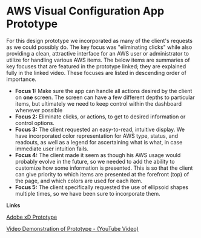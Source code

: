 # AWS Visual Configuration App Prototype

For this design prototype we incorporated as many of the client's requests as we could possibly do.  The key focus was "eliminating clicks" while also providing a clean, attractive interface for an AWS user or administrator to utilize for handling various AWS items.  The below items are summaries of key focuses that are featured in the prototype linked; they are explained fully in the linked video.  These focuses are listed in descending order of importance.

<ul>
<li><b>Focus 1:</b> Make sure the app can handle all actions desired by the client on <b>one</b> screen.  The screen can have a few different depths to particular items, but ultimately we need to keep control within the dashboard whenever possible</li>
<li><b>Focus 2:</b> Eliminate clicks, or actions, to get to desired information or control options.</li>
<li><b>Focus 3:</b> The client requested an easy-to-read, intuitive display.  We have incorporated color representation for AWS type, status, and readouts, as well as a legend for ascertaining what is what, in case immediate user intuition fails.</li>
<li><b>Focus 4:</b> The client made it seem as though his AWS usage would probably evolve in the future, so we needed to add the ability to customize how some information is presented.  This is so that the client can give priority to which items are presented at the forefront (top) of the page, and which colors are used for each item.</li>
<li><b>Focus 5:</b> The client specifically requested the use of ellipsoid shapes multiple times, so we have been sure to incorporate them.</li>
</ul>

**Links**

[Adobe xD Prototype ](https://xd.adobe.com/view/89089966-a422-45ac-8ea6-df3b185712be-dc5b/)

[Video Demonstration of Prototype - (YouTube Video)](https://youtu.be/aOmY9Vg1c7o)
